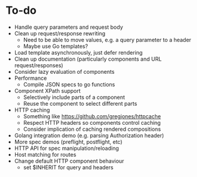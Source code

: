 To-do
=====

- Handle query parameters and request body
- Clean up request/response rewriting
  - Need to be able to move values, e.g. a query parameter to a header
  - Maybe use Go templates?
- Load template asynchronously, just defer rendering
- Clean up documentation (particularly components and URL request/responses)
- Consider lazy evaluation of components
- Performance
  - Compile JSON specs to go functions
- Component XPath support
  - Selectively include parts of a component
  - Reuse the component to select different parts
- HTTP caching
  - Something like https://github.com/gregjones/httpcache
  - Respect HTTP headers so components control caching
  - Consider implication of caching rendered compositions
- Golang integration demo (e.g. parsing Authorization header)
- More spec demos (preflight, postflight, etc)
- HTTP API for spec manipulation/reloading
- Host matching for routes
- Change default HTTP component behaviour
  - set $INHERIT for query and headers
